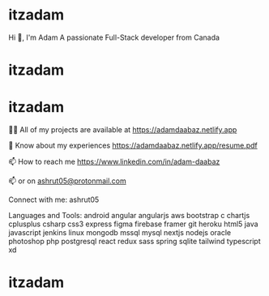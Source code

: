 # itzadam
Hi 👋, I'm Adam
A passionate Full-Stack developer from Canada
# itzadam

# itzadam

👨‍💻 All of my projects are available at https://adamdaabaz.netlify.app

📄 Know about my experiences https://adamdaabaz.netlify.app/resume.pdf

📫 How to reach me https://www.linkedin.com/in/adam-daabaz

📫 or on ashrut05@protonmail.com

Connect with me:
ashrut05

Languages and Tools:
android angular angularjs aws bootstrap c chartjs cplusplus csharp css3 express figma firebase framer git heroku html5 java javascript jenkins linux mongodb mssql mysql nextjs nodejs oracle photoshop php postgresql react redux sass spring sqlite tailwind typescript xd

# itzadam
